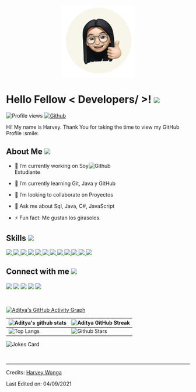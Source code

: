 <p align="center">
    <img width="200" src="https://github.com/Kathryn-Jie/Kathryn-Jie/blob/main/kathryn.png">
</p>

<h1> Hello Fellow < Developers/ >! <img src = "https://raw.githubusercontent.com/MartinHeinz/MartinHeinz/master/wave.gif" width = 30px> </h1>
<p align='center'>
</p>


![Profile views](https://visitor-badge.glitch.me/badge?page_id=HarveyW18.HarveyW18)
[![Github](https://img.shields.io/github/followers/Aditya664?label=Follow&style=social)](https://github.com/HarveyW18)

<div size='20px'> Hi! My name is Harvey. Thank You for taking the time to view my GitHub Profile :smile: 
</div>

<h2> About Me <img src = "https://media0.giphy.com/media/KDDpcKigbfFpnejZs6/giphy.gif?cid=ecf05e47oy6f4zjs8g1qoiystc56cu7r9tb8a1fe76e05oty&rid=giphy.gif" width = 100px></h2>

<img width="55%" align="right" alt="Github" src="https://raw.githubusercontent.com/onimur/.github/master/.resources/git-header.svg" />

- 🔭 I’m currently working on  Soy Estudiante
  
- 🌱 I’m currently learning Git, Java y GitHub
  
- 👯 I’m looking to collaborate on Proyectos
  
- 💬 Ask me about Sql, Java, C#, JavaScript
  
- ⚡ Fun fact: Me gustan los girasoles.

<h2> Skills <img src = "https://media2.giphy.com/media/QssGEmpkyEOhBCb7e1/giphy.gif?cid=ecf05e47a0n3gi1bfqntqmob8g9aid1oyj2wr3ds3mg700bl&rid=giphy.gif" width = 32px> </h2>
<a href= https://github.com/Aditya664?tab=repositories&q=&type=&language=python&sort= > <img width ='32px' src ='https://raw.githubusercontent.com/rahulbanerjee26/githubAboutMeGenerator/main/icons/python.svg'> </a>
<a href= https://github.com/Aditya664?tab=repositories&q=&type=&language=reactjs&sort= > <img width ='32px' src ='https://raw.githubusercontent.com/rahulbanerjee26/githubAboutMeGenerator/main/icons/reactjs.svg'> </a>
<a href= https://github.com/Aditya664?tab=repositories&q=&type=&language=javascript&sort= > <img width ='32px' src ='https://raw.githubusercontent.com/rahulbanerjee26/githubAboutMeGenerator/main/icons/javascript.svg'> </a>
<a href= https://github.com/Aditya664?tab=repositories&q=&type=&language=scikit&sort= > <img width ='32px' src ='https://raw.githubusercontent.com/rahulbanerjee26/githubAboutMeGenerator/main/icons/scikit.svg'> </a>
<a href= https://github.com/Aditya664?tab=repositories&q=&type=&language=c&sort= > <img width ='32px' src ='https://raw.githubusercontent.com/rahulbanerjee26/githubAboutMeGenerator/main/icons/c.svg'> </a>
<a href= https://github.com/Aditya664?tab=repositories&q=&type=&language=cpp&sort= > <img width ='32px' src ='https://raw.githubusercontent.com/rahulbanerjee26/githubAboutMeGenerator/main/icons/cpp.svg'> </a>
<a href= https://github.com/Aditya664?tab=repositories&q=&type=&language=sqlite&sort= > <img width ='32px' src ='https://raw.githubusercontent.com/rahulbanerjee26/githubAboutMeGenerator/main/icons/sqlite.svg'> </a>
<a href= https://github.com/Aditya664?tab=repositories&q=&type=&language=pytorch&sort= > <img width ='32px' src ='https://raw.githubusercontent.com/rahulbanerjee26/githubAboutMeGenerator/main/icons/pytorch.svg'> </a>
<a href= https://github.com/Aditya664?tab=repositories&q=&type=&language=css&sort= > <img width ='32px' src ='https://raw.githubusercontent.com/rahulbanerjee26/githubAboutMeGenerator/main/icons/css.svg'> </a>
<a href= https://github.com/Aditya664?tab=repositories&q=&type=&language=html&sort= > <img width ='32px' src ='https://raw.githubusercontent.com/rahulbanerjee26/githubAboutMeGenerator/main/icons/html.svg'> </a>
<a href= https://github.com/Aditya664?tab=repositories&q=&type=&language=android&sort= > <img width ='32px' src ='https://raw.githubusercontent.com/rahulbanerjee26/githubAboutMeGenerator/main/icons/android.svg'> </a>
<a href= https://github.com/Aditya664?tab=repositories&q=&type=&language=csharp&sort= > <img width ='32px' src ='https://raw.githubusercontent.com/rahulbanerjee26/githubAboutMeGenerator/main/icons/csharp.svg'> </a>


<h2> Connect with me <img src='https://raw.githubusercontent.com/ShahriarShafin/ShahriarShafin/main/Assets/handshake.gif' width="100px"> </h2>
<a href = 'https://www.linkedin.com/in/aditya-deshmukh-561a371a8'> <img width = '32px' align= 'center' src="https://raw.githubusercontent.com/rahulbanerjee26/githubAboutMeGenerator/main/icons/linked-in-alt.svg"/></a> 
<a href = 'https://www.twitter.com/NoobCoder07'> <img width = '32px' align= 'center' src="https://raw.githubusercontent.com/rahulbanerjee26/githubAboutMeGenerator/main/icons/twitter.svg"/></a> 
<a href = 'https://medium.com/@adityadeshmukh7350'> <img width = '32px' align= 'center' src="https://raw.githubusercontent.com/rahulbanerjee26/githubAboutMeGenerator/main/icons/medium.svg"/></a> 
<a href = 'http://aditya664.me/'> <img width = '32px' align= 'center' src="https://raw.githubusercontent.com/rahulbanerjee26/githubAboutMeGenerator/main/icons/portfolio.png"/></a> 
<a href = 'https://www.github.com/Aditya664'> <img width = '32px' align= 'center' src="https://raw.githubusercontent.com/rahulbanerjee26/githubAboutMeGenerator/main/icons/github.svg"/></a>
  
<br>
<br>
  <br>
  
[![Aditya's GitHub Activity Graph](https://activity-graph.herokuapp.com/graph?username=Aditya664&theme=tokyonight)](https://git.io/praveenscience)

| ![Aditya's github stats](https://github-readme-stats.vercel.app/api?username=Aditya664&show_icons=true&theme=tokyonight) | ![Aditya GitHub Streak](https://github-readme-streak-stats.herokuapp.com/?user=Aditya664&theme=tokyonight) |
| --- | --- |
| ![Top Langs](https://github-readme-stats.vercel.app/api/top-langs/?username=Aditya664&theme=tokyonight) | ![Github Stars](https://github-readme-stats.vercel.app/api?username=Aditya664&show_icons=true&locale=en&count_private=true&hide_rank=true&custom_title=My%20GitHub%20Stats&disable_animations=true&theme=tokyonight) |

![Jokes Card](https://readme-jokes.vercel.app/api?theme=tokyonight)


<br>


-----
Credits: [Harvey Wonga](https://github.com/Harveyw18)

Last Edited on: 04/09/2021

